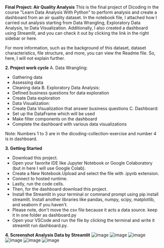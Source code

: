 **Final Project: Air Quality Analysis**
This is the final project of Dicoding in the course "Learn Data Analysis With Python" to perform analysis and create a dashboard from an air quality dataset. In the notebook file, I attached how I carried out analysis starting from Data Wrangling, Exploratory Data Analysis, to Data Visualization. Additionally, I also created a dashboard using Streamlit, and you can check it out by clicking the link in the right sidebar or here.

For more information, such as the background of this dataset, dataset characteristics, file structure, and more, you can view the Readme file. So, here, I will not explain further.

**2. Project work cycle**
A. Data Wrangling:
- Gathering data
- Assessing data
- Cleaning data
B. Exploratory Data Analysis:
- Defined business questions for data exploration
- Create Data exploration
- Data Visualization:
- Create Data Visualization that answer business questions
C. Dashboard:
- Set up the DataFrame which will be used
- Make filter components on the dashboard
- Complete the dashboard with various data visualizations
  
Note: Numbers 1 to 3 are in the dicoding-collection-exercise and number 4 is in dashboard.

**3. Getting Started**
- Download this project.
- Open your favorite IDE like Jupyter Notebook or Google Colaboratory (but in here I will use Google Colab).
- Create a New Notebook.Upload and select the file with .ipynb extension.
- Connect to hosted runtime.
- Lastly, run the code cells. 
- Then, for the dashboard download this project.
- Install the Streamlit in your terminal or command prompt using pip install streamlit. Install another libraries like pandas, numpy, scipy, matplotlib, and seaborn if you haven't.
- Please note, don't move the csv file because it acts a data source. keep it in one folder as dashboard.py
- Open your VSCode and run the file by clicking the terminal and write it streamlit run dashboard.py.

**4. Screenshot Analysis Data by Streamlit**
   ![image](https://github.com/user-attachments/assets/5fc4838d-e2e9-4246-9766-01cdce2d9528)
![image](https://github.com/user-attachments/assets/337d472c-3b5b-4110-afcd-565e66738d44)
![image](https://github.com/user-attachments/assets/07b94c26-5789-4e1c-bcf2-a08784afe172)
![image](https://github.com/user-attachments/assets/3821dfc4-69bd-420b-9bb6-7f7217497ea3)
![image](https://github.com/user-attachments/assets/9c647740-112a-49ae-8e9e-4f72019b4ee3)
![image](https://github.com/user-attachments/assets/1bd5fdf4-2cd2-4d21-910e-def493c411ea)

